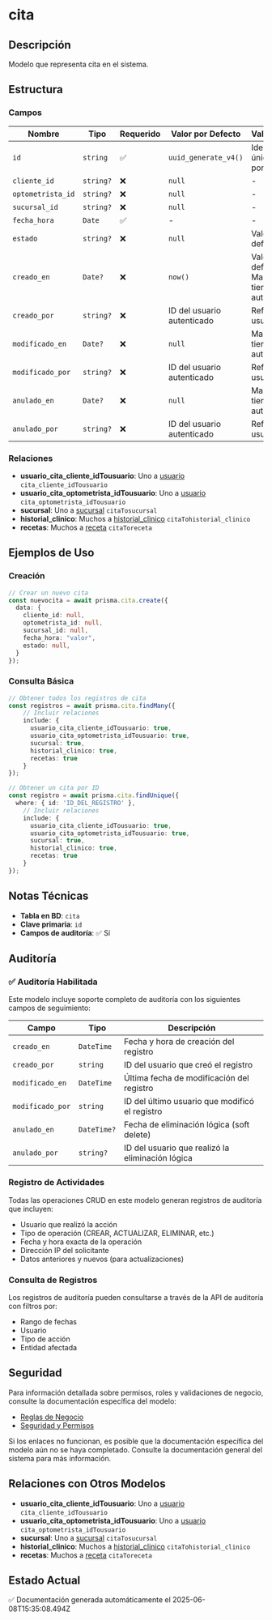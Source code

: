 # cita

## Descripción
Modelo que representa cita en el sistema.

## Estructura

### Campos

| Nombre | Tipo | Requerido | Valor por Defecto | Validaciones | Descripción |
|--------|------|-----------|-------------------|--------------|-------------|
| `id` | `string` | ✅ | `uuid_generate_v4()` | Identificador único, Valor por defecto |  |
| `cliente_id` | `string?` | ❌ | `null` | - |  |
| `optometrista_id` | `string?` | ❌ | `null` | - |  |
| `sucursal_id` | `string?` | ❌ | `null` | - |  |
| `fecha_hora` | `Date` | ✅ | - | - |  |
| `estado` | `string?` | ❌ | `null` | Valor por defecto |  |
| `creado_en` | `Date?` | ❌ | `now()` | Valor por defecto, Marca de tiempo automática |  |
| `creado_por` | `string?` | ❌ | ID del usuario autenticado | Referencia a usuario |  |
| `modificado_en` | `Date?` | ❌ | `null` | Marca de tiempo automática |  |
| `modificado_por` | `string?` | ❌ | ID del usuario autenticado | Referencia a usuario |  |
| `anulado_en` | `Date?` | ❌ | `null` | Marca de tiempo automática |  |
| `anulado_por` | `string?` | ❌ | ID del usuario autenticado | Referencia a usuario |  |

### Relaciones

- **usuario_cita_cliente_idTousuario**: Uno a [usuario](./usuario.md) `cita_cliente_idTousuario`
- **usuario_cita_optometrista_idTousuario**: Uno a [usuario](./usuario.md) `cita_optometrista_idTousuario`
- **sucursal**: Uno a [sucursal](./sucursal.md) `citaTosucursal`
- **historial_clinico**: Muchos a [historial_clinico](./historial_clinico.md) `citaTohistorial_clinico`
- **recetas**: Muchos a [receta](./receta.md) `citaToreceta`

## Ejemplos de Uso

### Creación

```typescript
// Crear un nuevo cita
const nuevocita = await prisma.cita.create({
  data: {
    cliente_id: null,
    optometrista_id: null,
    sucursal_id: null,
    fecha_hora: "valor",
    estado: null,
  }
});
```

### Consulta Básica

```typescript
// Obtener todos los registros de cita
const registros = await prisma.cita.findMany({
    // Incluir relaciones
    include: {
      usuario_cita_cliente_idTousuario: true,
      usuario_cita_optometrista_idTousuario: true,
      sucursal: true,
      historial_clinico: true,
      recetas: true
    }
});

// Obtener un cita por ID
const registro = await prisma.cita.findUnique({
  where: { id: 'ID_DEL_REGISTRO' },
    // Incluir relaciones
    include: {
      usuario_cita_cliente_idTousuario: true,
      usuario_cita_optometrista_idTousuario: true,
      sucursal: true,
      historial_clinico: true,
      recetas: true
    }
});
```

## Notas Técnicas

- **Tabla en BD**: `cita`
- **Clave primaria**: `id`
- **Campos de auditoría**: ✅ Sí

## Auditoría

### ✅ Auditoría Habilitada

Este modelo incluye soporte completo de auditoría con los siguientes campos de seguimiento:

| Campo | Tipo | Descripción |
|-------|------|-------------|
| `creado_en` | `DateTime` | Fecha y hora de creación del registro |
| `creado_por` | `string` | ID del usuario que creó el registro |
| `modificado_en` | `DateTime` | Última fecha de modificación del registro |
| `modificado_por` | `string` | ID del último usuario que modificó el registro |
| `anulado_en` | `DateTime?` | Fecha de eliminación lógica (soft delete) |
| `anulado_por` | `string?` | ID del usuario que realizó la eliminación lógica |

### Registro de Actividades

Todas las operaciones CRUD en este modelo generan registros de auditoría que incluyen:

- Usuario que realizó la acción
- Tipo de operación (CREAR, ACTUALIZAR, ELIMINAR, etc.)
- Fecha y hora exacta de la operación
- Dirección IP del solicitante
- Datos anteriores y nuevos (para actualizaciones)

### Consulta de Registros

Los registros de auditoría pueden consultarse a través de la API de auditoría con filtros por:

- Rango de fechas
- Usuario
- Tipo de acción
- Entidad afectada

## Seguridad

Para información detallada sobre permisos, roles y validaciones de negocio, consulte la documentación específica del modelo:

- [Reglas de Negocio](./cita/reglas_negocio.md)
- [Seguridad y Permisos](./cita/seguridad.md)

Si los enlaces no funcionan, es posible que la documentación específica del modelo aún no se haya completado. Consulte la documentación general del sistema para más información.

## Relaciones con Otros Modelos

- **usuario_cita_cliente_idTousuario**: Uno a [usuario](./usuario.md) `cita_cliente_idTousuario`
- **usuario_cita_optometrista_idTousuario**: Uno a [usuario](./usuario.md) `cita_optometrista_idTousuario`
- **sucursal**: Uno a [sucursal](./sucursal.md) `citaTosucursal`
- **historial_clinico**: Muchos a [historial_clinico](./historial_clinico.md) `citaTohistorial_clinico`
- **recetas**: Muchos a [receta](./receta.md) `citaToreceta`

## Estado Actual

✅ Documentación generada automáticamente el 2025-06-08T15:35:08.494Z
